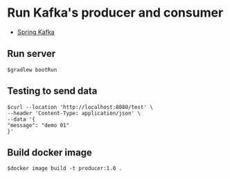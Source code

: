 # Run Kafka's producer and consumer
* [Spring Kafka](https://docs.spring.io/spring-kafka/reference/tips.html)

## Run server
```
$gradlew bootRun
```

## Testing to send data
```
$curl --location 'http://localhost:8080/test' \
--header 'Content-Type: application/json' \
--data '{
"message": "demo 01"
}'
```

## Build docker image
```
$docker image build -t producer:1.0 .
```


